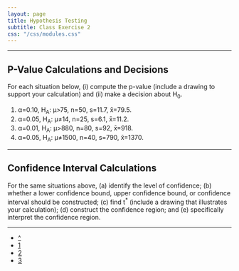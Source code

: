 ```yaml
---
layout: page
title: Hypothesis Testing
subtitle: Class Exercise 2
css: "/css/modules.css"
---
```


----

## P-Value Calculations and Decisions

For each situation below, (i) compute the p-value (include a drawing to support your calculation) and (ii) make a decision about H<sub>0</sub>.

1. &alpha;=0.10, H<sub>A</sub>: &mu;>75, n=50, s=11.7, x&#772;=79.5.
1. &alpha;=0.05, H<sub>A</sub>: &mu;&#8800;14, n=25, s=6.1, x&#772;=11.2.
1. &alpha;=0.01, H<sub>A</sub>: &mu;>880, n=80, s=92, x&#772;=918.
1. &alpha;=0.05, H<sub>A</sub>: &mu;&#8800;1500, n=40, s=790, x&#772;=1370.

----

## Confidence Interval Calculations

For the same situations above, (a) identify the level of confidence; (b) whether a lower confidence bound, upper confidence bound, or confidence interval should be constructed; (c) find t<sup>*</sup> (include a drawing that illustrates your calculation); (d) construct the confidence region; and (e) specifically interpret the confidence region.

----

<div class="text-center">
<ul class="pagination pagination-lg">
  <li><a href="index.html">^</a></li>
  <li class="active"><a href="#">1</a></li>
  <li><a href="CE2.html">2</a></li>
  <li><a href="CE3.html">3</a></li>
</ul>
</div>
